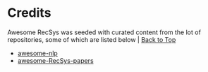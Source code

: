 # Credits

Awesome RecSys was seeded with curated content from the lot of repositories, some of which are listed below | [Back to Top](#contents)
- [awesome-nlp](https://github.com/keon/awesome-nlp)
- [awesome-RecSys-papers](https://github.com/YuyangZhangFTD/awesome-RecSys-papers)